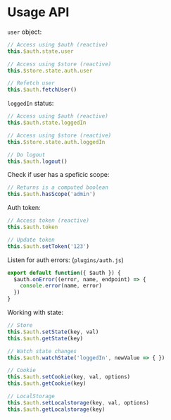# Usage API

`user` object:

```js
// Access using $auth (reactive)
this.$auth.state.user

// Access using $store (reactive)
this.$store.state.auth.user

// Refetch user
this.$auth.fetchUser()
```

`loggedIn` status:

```js
// Access using $auth (reactive)
this.$auth.state.loggedIn

// Access using $store (reactive)
this.$store.state.auth.loggedIn

// Do logout
this.$auth.logout()
```

Check if user has a speficic scope:

```js
// Returns is a computed boolean
this.$auth.hasScope('admin')
```

Auth token:

```js
// Access token (reactive)
this.$auth.token

// Update token
this.$auth.setToken('123')
```

Listen for auth errors: (`plugins/auth.js`)

```js
export default function({ $auth }) {
  $auth.onError((error, name, endpoint) => {
    console.error(name, error)
  })
}
```

Working with state:

```js
// Store
this.$auth.setState(key, val)
this.$auth.getState(key)

// Watch state changes
this.$auth.watchState('loggedIn', newValue => { })

// Cookie
this.$auth.setCookie(key, val, options)
this.$auth.getCookie(key)

// LocalStorage
this.$auth.setLocalstorage(key, val, options)
this.$auth.getLocalstorage(key)
```
